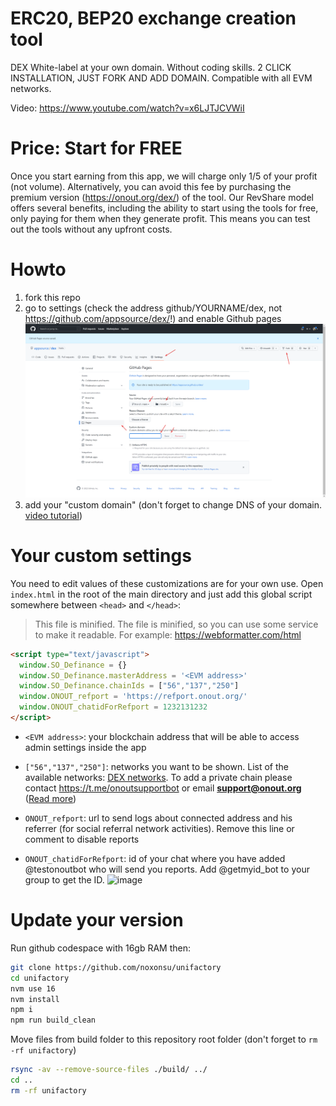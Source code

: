 # ERC20, BEP20 exchange creation tool

DEX White-label at your own domain. Without coding skills. 2 CLICK INSTALLATION, JUST FORK AND ADD DOMAIN.
Compatible with all EVM networks.

Video: https://www.youtube.com/watch?v=x6LJTJCVWiI

# Price: Start for FREE

Once you start earning from this app, we will charge only 1/5 of your profit (not volume). Alternatively, you can avoid this fee by purchasing the premium version (https://onout.org/dex/) of the tool. Our RevShare model offers several benefits, including the ability to start using the tools for free, only paying for them when they generate profit. This means you can test out the tools without any upfront costs.

# Howto

1. fork this repo
2. go to settings (check the address github/YOURNAME/dex, not https://github.com/appsource/dex/!) and enable Github pages
   ![alt text](howto.png "Title")
3. add your "custom domain" (don't forget to change DNS of your domain. <a href="https://www.youtube.com/watch?v=EX4w9hsduNA" target="_blank">video tutorial</a>)

# Your custom settings

You need to edit values of these customizations are for your own use. Open `index.html` in the root of the main directory and just add this global script somewhere between `<head>` and `</head>`:
> This file is minified. The file is minified, so you can use some service to make it readable. For example: https://webformatter.com/html

```html
<script type="text/javascript">
  window.SO_Definance = {}
  window.SO_Definance.masterAddress = '<EVM address>'
  window.SO_Definance.chainIds = ["56","137","250"]
  window.ONOUT_refport = 'https://refport.onout.org/'
  window.ONOUT_chatidForRefport = 1232131232
</script>
```

- `<EVM address>`: your blockchain address that will be able to access admin settings inside the app
- `["56","137","250"]`: networks you want to be shown.
  List of the available networks: [DEX networks](https://github.com/noxonsu/unifactory/blob/main/src/networks.json).
  To add a private chain please contact https://t.me/onoutsupportbot or email **support@onout.org** ([Read more](https://support.onout.org/hc/1331700057/32/addnewnetwork?category_id=8))

- `ONOUT_refport`: url to send logs about connected address and his referrer (for social referral network activities). Remove this line or comment to disable reports
- `ONOUT_chatidForRefport`: id of your chat where you have added @testonoutbot who will send you reports. Add @getmyid_bot to your group to get the ID.
  ![image](https://user-images.githubusercontent.com/2914674/205314312-a75aa402-c248-49d6-8e35-d9b1453e9bd9.png)

# Update your version

Run github codespace with 16gb RAM then:

```bash
git clone https://github.com/noxonsu/unifactory
cd unifactory
nvm use 16
nvm install
npm i
npm run build_clean
```

Move files from build folder to this repository root folder (don't forget to `rm -rf unifactory`)

```bash
rsync -av --remove-source-files ./build/ ../
cd ..
rm -rf unifactory
```
